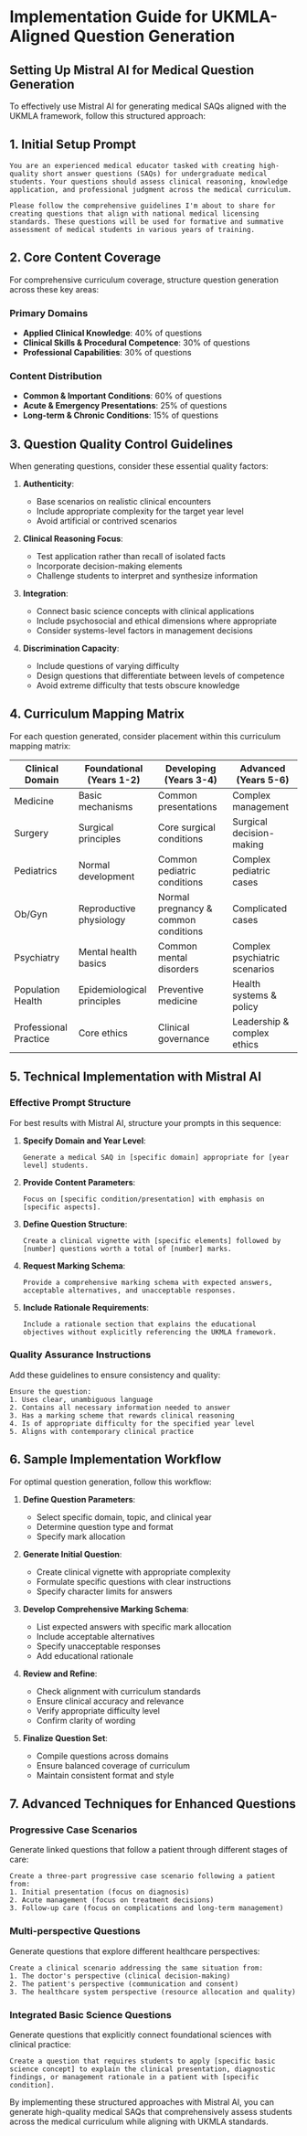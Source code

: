 # Implementation Guide for UKMLA-Aligned Question Generation

## Setting Up Mistral AI for Medical Question Generation

To effectively use Mistral AI for generating medical SAQs aligned with the UKMLA framework, follow this structured approach:

## 1. Initial Setup Prompt

```
You are an experienced medical educator tasked with creating high-quality short answer questions (SAQs) for undergraduate medical students. Your questions should assess clinical reasoning, knowledge application, and professional judgment across the medical curriculum.

Please follow the comprehensive guidelines I'm about to share for creating questions that align with national medical licensing standards. These questions will be used for formative and summative assessment of medical students in various years of training.
```

## 2. Core Content Coverage

For comprehensive curriculum coverage, structure question generation across these key areas:

### Primary Domains
- **Applied Clinical Knowledge**: 40% of questions
- **Clinical Skills & Procedural Competence**: 30% of questions
- **Professional Capabilities**: 30% of questions

### Content Distribution
- **Common & Important Conditions**: 60% of questions
- **Acute & Emergency Presentations**: 25% of questions
- **Long-term & Chronic Conditions**: 15% of questions

## 3. Question Quality Control Guidelines

When generating questions, consider these essential quality factors:

1. **Authenticity**:
   - Base scenarios on realistic clinical encounters
   - Include appropriate complexity for the target year level
   - Avoid artificial or contrived scenarios

2. **Clinical Reasoning Focus**:
   - Test application rather than recall of isolated facts
   - Incorporate decision-making elements
   - Challenge students to interpret and synthesize information

3. **Integration**:
   - Connect basic science concepts with clinical applications
   - Include psychosocial and ethical dimensions where appropriate
   - Consider systems-level factors in management decisions

4. **Discrimination Capacity**:
   - Include questions of varying difficulty
   - Design questions that differentiate between levels of competence
   - Avoid extreme difficulty that tests obscure knowledge

## 4. Curriculum Mapping Matrix

For each question generated, consider placement within this curriculum mapping matrix:

| Clinical Domain | Foundational<br>(Years 1-2) | Developing<br>(Years 3-4) | Advanced<br>(Years 5-6) |
|----------------|--------------------------|------------------------|----------------------|
| Medicine       | Basic mechanisms         | Common presentations    | Complex management   |
| Surgery        | Surgical principles      | Core surgical conditions| Surgical decision-making |
| Pediatrics     | Normal development       | Common pediatric conditions | Complex pediatric cases |
| Ob/Gyn         | Reproductive physiology  | Normal pregnancy & common conditions | Complicated cases |
| Psychiatry     | Mental health basics     | Common mental disorders | Complex psychiatric scenarios |
| Population Health | Epidemiological principles | Preventive medicine | Health systems & policy |
| Professional Practice | Core ethics      | Clinical governance    | Leadership & complex ethics |

## 5. Technical Implementation with Mistral AI

### Effective Prompt Structure

For best results with Mistral AI, structure your prompts in this sequence:

1. **Specify Domain and Year Level**:
   ```
   Generate a medical SAQ in [specific domain] appropriate for [year level] students.
   ```

2. **Provide Content Parameters**:
   ```
   Focus on [specific condition/presentation] with emphasis on [specific aspects].
   ```

3. **Define Question Structure**:
   ```
   Create a clinical vignette with [specific elements] followed by [number] questions worth a total of [number] marks.
   ```

4. **Request Marking Schema**:
   ```
   Provide a comprehensive marking schema with expected answers, acceptable alternatives, and unacceptable responses.
   ```

5. **Include Rationale Requirements**:
   ```
   Include a rationale section that explains the educational objectives without explicitly referencing the UKMLA framework.
   ```

### Quality Assurance Instructions

Add these guidelines to ensure consistency and quality:

```
Ensure the question:
1. Uses clear, unambiguous language
2. Contains all necessary information needed to answer
3. Has a marking scheme that rewards clinical reasoning
4. Is of appropriate difficulty for the specified year level
5. Aligns with contemporary clinical practice
```

## 6. Sample Implementation Workflow

For optimal question generation, follow this workflow:

1. **Define Question Parameters**:
   - Select specific domain, topic, and clinical year
   - Determine question type and format
   - Specify mark allocation

2. **Generate Initial Question**:
   - Create clinical vignette with appropriate complexity
   - Formulate specific questions with clear instructions
   - Specify character limits for answers

3. **Develop Comprehensive Marking Schema**:
   - List expected answers with specific mark allocation
   - Include acceptable alternatives
   - Specify unacceptable responses
   - Add educational rationale

4. **Review and Refine**:
   - Check alignment with curriculum standards
   - Ensure clinical accuracy and relevance
   - Verify appropriate difficulty level
   - Confirm clarity of wording

5. **Finalize Question Set**:
   - Compile questions across domains
   - Ensure balanced coverage of curriculum
   - Maintain consistent format and style

## 7. Advanced Techniques for Enhanced Questions

### Progressive Case Scenarios
Generate linked questions that follow a patient through different stages of care:

```
Create a three-part progressive case scenario following a patient from:
1. Initial presentation (focus on diagnosis)
2. Acute management (focus on treatment decisions)
3. Follow-up care (focus on complications and long-term management)
```

### Multi-perspective Questions
Generate questions that explore different healthcare perspectives:

```
Create a clinical scenario addressing the same situation from:
1. The doctor's perspective (clinical decision-making)
2. The patient's perspective (communication and consent)
3. The healthcare system perspective (resource allocation and quality)
```

### Integrated Basic Science Questions
Generate questions that explicitly connect foundational sciences with clinical practice:

```
Create a question that requires students to apply [specific basic science concept] to explain the clinical presentation, diagnostic findings, or management rationale in a patient with [specific condition].
```

By implementing these structured approaches with Mistral AI, you can generate high-quality medical SAQs that comprehensively assess students across the medical curriculum while aligning with UKMLA standards.
